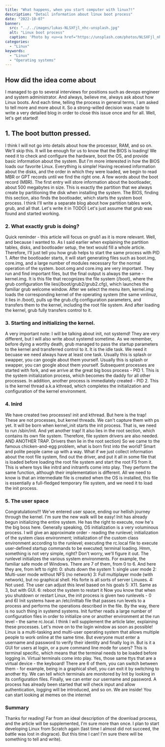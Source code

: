 ```yaml
---
title: "What happens, when you start computer with linux?!"
description: "Detail information about linux boot process"
date: "2022-10-07"
banner:
  src: "../../images/lukas-NLSXFjl_nhc-unsplash.jpg"
  alt: "Linux boot process"
  caption: 'Photo by <u><a href="https://unsplash.com/photos/NLSXFjl_nhc">Lukas</a></u>'
categories:
  - "Linux"
keywords:
  - "Linux"
  - "Operating systems"
---
```


<!-- ## Code block test

```css
.AClass .Subtitle {
  margin: -0.5rem 0 0 0;
  font-weight: 700;
  font-size: 1.25rem;
  line-height: 1.5rem;
}

.AnotherClass p {
  font-size: 1.125rem;
  margin-bottom: 2rem;
}

.AThirdClass {
  display: flex;
  justify-content: flex-start;
  align-items: center;
}

@media (max-width: 768px) {
  .AClass {
    flex-direction: column;
  }
  .AnotherClass {
    display: block;
  }
}
``` -->
<!-- 
Inline code: `print()` -->
## How did the idea come about
I managed to go to several interviews for positions such as devops engineer and system administrator. And always, believe me, always ask about how Linux boots. And each time, telling the process in general terms, I am asked to tell more and more about it. So a strong-willed decision was made to write a very detailed blog in order to close this issue once and for all. Well, let's get started!

## 1. The boot button pressed.
I think I will not go into details about how the processor, RAM, and so on. We'll skip this. It will be enough for us to know that the BIOS is loading! We need it to check and configure the hardware, boot the OS, and provide basic information about the system. But I'm more interested in how the BIOS loads our favorite Linux. Everything is simple! Having received information about the disks, and the order in which they were loaded, we begin to read MBR or GPT records until we find the right one.
A few words about the boot record (MBR). The first entry will store information about the bootloader, about 500 megabytes in size. This is exactly the partition that we always create by partitioning the disk when installing the system. The BIOS, finding this section, also finds the bootloader, which starts the system boot process. I think I'll write a separate blog about how partition tables work, grub, and all that. Let's write it in TODO) Let's just assume that grub was found and started working.

### 2. What exactly grub is doing?
Quick reminder - this article will focus on grub1 as it is more relevant. Well, and because I wanted to.
As I said earlier when explaining the partition tables, disks, and bootloader setup, the text would fill a whole article. Therefore, I’ll just tell you how grub helps to start the same process with PID 1. 
After the bootloader starts, it will start generating files such as boot.img, core.img, and a large number of modules necessary for the normal operation of the system. boot.omg and core.img are very important. They run and find important files, but the final output is always the same - kernel.img. It is this file that recognizes the file system (/boot), where the grub configuration file lies(/boot/grub2/grub2.cfg), which launches the familiar grub welcome window.
After we select the menu item, kernel.img loads the corresponding kernel of the operating system (the same vmlinuz, it lies in /boot), pulls up the grub.cfg configuration parameters, and transfers them to the kernel, including the root file system. And after loading the kernel, grub fully transfers control to it.

### 3. Starting and initializing the kernel.
A very important note: I will be talking about init, not systemd! They are very different, but I will also write about systemd sometime.
As we remember, before dying a worthy death, grub managed to pass the startup parameters to the kernel and transferred control to it. It is the idle task. We need it becuase we need always have at least one task. Usually this is splash or swapper, you can google about them yourself.
Usually this is splash or swapper, you can google about them yourself. Subsequent processes are started with fork, and we arrive at the great big boss process - PID 1. This is the system initialization process, which becomes the daddy for all other processes. In addition, another process is immediately created - PID 2. This is the kernel thread a.k.a kthread, which completes the initialization and configuration of the kernel environment.

### 4. Inird
We have created two processes! init and kthread. But here is the trap! These are not processes, but kernel threads. We can't capture them with ps yet. It will be born when kernel_init starts the init process. That is, we need to run /sbin/init. And yet another trap! It also lies in the root section, which contains its own file system. Therefore, file system drivers are also needed. AND ANOTHER TRAP. Drivers then lie in the root section) So we came to the famous chicken-and-egg problem, what is born first into the world?
Smart and polite people came up with a way. What if we just collect information about the root file system, find out the driver, and put it all in some file that is loaded before loading the root file system and start the root FS from it. 
This is where toys like initrd and initramfs come into play. They perform the same function, although their implementation is different. All we need to know is that an intermediate file is created when the OS is installed, this file is essentially a full-fledged temporary file system, and we need it to load the init process.

### 5. The user space 
Congratulations!!! We've entered user space, ending our hellish journey through the kernel. I'm sure the new walk will be easy!
Init has already begun initializing the entire system. He has the right to execute, now he's the big boss here.
Generally speaking, OS initialization is a very voluminous process. I will give an approximate order - reading the runlevel; initialization of the system class environment; initialization of the custom class environment according to the runlevel; executing the rc.local file to execute user-defined startup commands to be executed; terminal loading. Hmm, something is not very simple, right? Don't worry, we'll figure it out.
The runlevel initializes the various system environments. For example, the familiar safe mode of Windows. There are 7 of them, from 0 to 6. And here they are, from left to right:
0: shuts down the system
1: single user mode
2: Multi-user mode without NFS (no network)
3: Full multiplayer mode (with network), but no graphical shell. His forte is all sorts of server Linuxes.
4: Not used. The user can adjust this level based on his goals
5: X11. Same as 3, but with GUI.
6: reboot the system to restart it
Now you know that when you shutdown or restart Linux, the init process is given two runlevels - 0 and 6)
Init systems have an /etc/inittab file that passes run levels to a process and performs the operations described in the file. By the way, there is no such thing in systemd systems. 
Init further reads a large number of configuration files in order to initialize one or another environment at the run level - the same rc.local. I think I will supplement the article later, explaining these processes. Let's move on to the login window as soon as possible!
Linux is a multi-tasking and multi-user operating system that allows multiple people to work online at the same time. But everyone must enter a username and password to verify their identity and finally log in. But is it a GUI for users at login, or a pure command line mode for users? This is terminal specific, which means that the terminal needs to be loaded before logging in.
Virtual terminals come into play. Yes, those same ttys that are a virtual device - the keyboard! There are 6 of them, you can switch between them - for example, being in a graphical shell, you can exit it by switching to another tty. We can tell which terminals are monitored by Init by looking in its configuration files.
Finally, we can enter our username and password. A process has already been started that will check input and allow authentication, logging will be introduced, and so on. We are inside! You can start looking at memes on the internet

### Summary
Thanks for reading! Far from an ideal description of the download process, and the article will be supplemented, I'm sure more than once. I plan to start developing Linux from Scratch again (last time I almost did not succeed, the battle was lost in disgrace). But this time I can! I'm sure there will be something to tell and write).